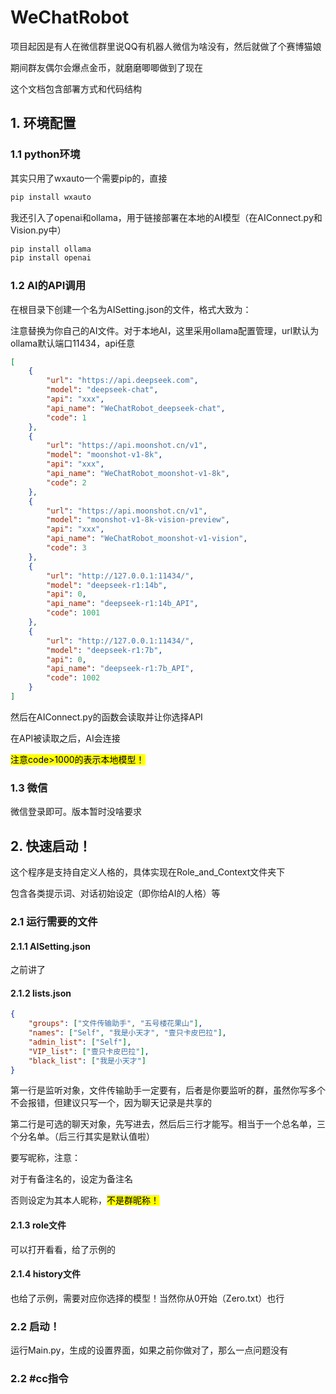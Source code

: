 # WeChatRobot

项目起因是有人在微信群里说QQ有机器人微信为啥没有，然后就做了个赛博猫娘

期间群友偶尔会爆点金币，就磨磨唧唧做到了现在

这个文档包含部署方式和代码结构

## 1. 环境配置

### 1.1 python环境

其实只用了wxauto一个需要pip的，直接

```bash
pip install wxauto
```

我还引入了openai和ollama，用于链接部署在本地的AI模型（在AIConnect.py和Vision.py中）

```bash
pip install ollama
pip install openai
```

### 1.2 AI的API调用

在根目录下创建一个名为AISetting.json的文件，格式大致为：

注意替换为你自己的AI文件。对于本地AI，这里采用ollama配置管理，url默认为ollama默认端口11434，api任意

```json
[
    {
        "url": "https://api.deepseek.com",
        "model": "deepseek-chat",
        "api": "xxx",
        "api_name": "WeChatRobot_deepseek-chat",
        "code": 1
    },
    {
        "url": "https://api.moonshot.cn/v1",
        "model": "moonshot-v1-8k",
        "api": "xxx",
        "api_name": "WeChatRobot_moonshot-v1-8k",
        "code": 2
    },
    {
        "url": "https://api.moonshot.cn/v1",
        "model": "moonshot-v1-8k-vision-preview",
        "api": "xxx",
        "api_name": "WeChatRobot_moonshot-v1-vision",
        "code": 3
    },
    {
        "url": "http://127.0.0.1:11434/",
        "model": "deepseek-r1:14b",
        "api": 0,
        "api_name": "deepseek-r1:14b_API",
        "code": 1001
    },
    {
        "url": "http://127.0.0.1:11434/",
        "model": "deepseek-r1:7b",
        "api": 0,
        "api_name": "deepseek-r1:7b_API",
        "code": 1002
    }
]
```

然后在AIConnect.py的函数会读取并让你选择API

在API被读取之后，AI会连接

<mark>注意code>1000的表示本地模型！</mark>

### 1.3 微信

微信登录即可。版本暂时没啥要求

## 2. 快速启动！

这个程序是支持自定义人格的，具体实现在Role_and_Context文件夹下

包含各类提示词、对话初始设定（即你给AI的人格）等

### 2.1 运行需要的文件

#### 2.1.1 AISetting.json

之前讲了

#### 2.1.2 lists.json

```json
{
    "groups": ["文件传输助手", "五号楼花果山"],
    "names": ["Self", "我是小天才", "壹只卡皮巴拉"],
    "admin_list": ["Self"],
    "VIP_list": ["壹只卡皮巴拉"],
    "black_list": ["我是小天才"]
}
```

第一行是监听对象，文件传输助手一定要有，后者是你要监听的群，虽然你写多个不会报错，但建议只写一个，因为聊天记录是共享的

第二行是可选的聊天对象，先写进去，然后后三行才能写。相当于一个总名单，三个分名单。（后三行其实是默认值啦）

要写昵称，注意：

对于有备注名的，设定为备注名

否则设定为其本人昵称，<mark>不是群昵称！</mark>



#### 2.1.3 role文件

可以打开看看，给了示例的



#### 2.1.4 history文件

也给了示例，需要对应你选择的模型！当然你从0开始（Zero.txt）也行



### 2.2 启动！

运行Main.py，生成的设置界面，如果之前你做对了，那么一点问题没有

### 2.2 #cc指令